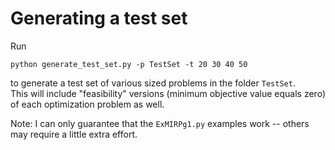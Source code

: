 # Generating a test set

Run 
```
python generate_test_set.py -p TestSet -t 20 30 40 50
```
to generate a test set of various sized problems in the folder `TestSet`.  
This will include "feasibility" versions (minimum objective value equals zero) of each optimization problem as well.

Note: I can only guarantee that the `ExMIRPg1.py` examples work -- others may require a little extra effort.